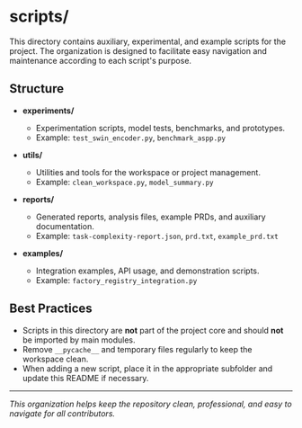 # scripts/

This directory contains auxiliary, experimental, and example scripts for the project. The organization is designed to facilitate easy navigation and maintenance according to each script's purpose.

## Structure

- **experiments/**
  - Experimentation scripts, model tests, benchmarks, and prototypes.
  - Example: `test_swin_encoder.py`, `benchmark_aspp.py`

- **utils/**
  - Utilities and tools for the workspace or project management.
  - Example: `clean_workspace.py`, `model_summary.py`

- **reports/**
  - Generated reports, analysis files, example PRDs, and auxiliary documentation.
  - Example: `task-complexity-report.json`, `prd.txt`, `example_prd.txt`

- **examples/**
  - Integration examples, API usage, and demonstration scripts.
  - Example: `factory_registry_integration.py`

## Best Practices

- Scripts in this directory are **not** part of the project core and should **not** be imported by main modules.
- Remove `__pycache__` and temporary files regularly to keep the workspace clean.
- When adding a new script, place it in the appropriate subfolder and update this README if necessary.

---

_This organization helps keep the repository clean, professional, and easy to navigate for all contributors._
